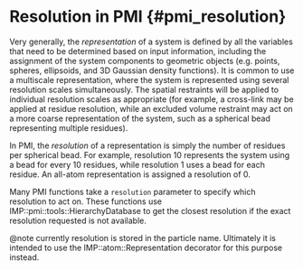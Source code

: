 Resolution in PMI {#pmi_resolution}
=================

Very generally, the _representation_ of a system is defined by all the
variables that need to be determined based on input information, including
the assignment of the system components to geometric objects (e.g. points,
spheres, ellipsoids, and 3D Gaussian density functions). It is common to use
a multiscale representation, where the system is represented using several
resolution scales simultaneously. The spatial restraints will be applied
to individual resolution scales as appropriate (for example, a cross-link
may be applied at residue resolution, while an excluded volume restraint
may act on a more coarse representation of the system, such as a spherical
bead representing multiple residues).

In PMI, the _resolution_ of a representation is simply the number of residues
per spherical bead. For example, resolution 10 represents the system using
a bead for every 10 residues, while resolution 1 uses a bead for each residue.
An all-atom representation is assigned a resolution of 0.

Many PMI functions take a `resolution` parameter to specify which resolution
to act on. These functions use IMP::pmi::tools::HierarchyDatabase to get
the closest resolution if the exact resolution requested is not available.

@note currently resolution is stored in the particle name. Ultimately it
is intended to use the IMP::atom::Representation decorator for this purpose
instead.
